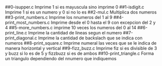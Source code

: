 ##0-isupper.c
Imprime 1 si es mayuscula sino imprime 0
##1-isdigit.c
Imprime 1 si es un numero y 0 si no lo es
##2-mul.c
Multiplica dos numeros
##3-print_numbers.c
Imprime los nnumeros del 1 al 9
##4-print_most_numbers.c
Imprime desde el 0 hasta el 9 con excepcion del 2 y 4
##5-more_numbers.c
imprime 10 veces los numeros del 0 al 14
##6-print_line.c
Imprime la cantidad de lineas segun el numero
##7-print_diagonal.c
Imprime la cantidad de backslach que se indica con numeros
##8-print_square.c
Imprime numeral las veces que se le indica de manera horizontal y vertical
##9-fizz_buzz.c
Imprime fiz si es divisible de 3 y buzz si lo es de 5 y fizzbuzz si es de ambos
##10-print_triangle.c
Forma un triangulo dependiendo del nnumero que indiquemos
